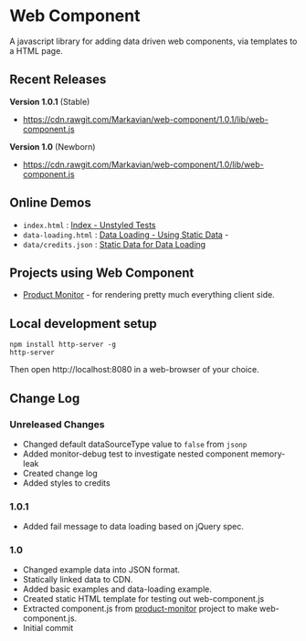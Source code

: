 Web Component
=============
A javascript library for adding data driven web components, via templates to a HTML page.

Recent Releases
---------------
**Version 1.0.1** (Stable)
* https://cdn.rawgit.com/Markavian/web-component/1.0.1/lib/web-component.js

**Version 1.0** (Newborn)
* https://cdn.rawgit.com/Markavian/web-component/1.0/lib/web-component.js

Online Demos
------------
* `index.html` : [Index - Unstyled Tests](https://cdn.rawgit.com/Markavian/web-component/1.0.1b/tests/)
* `data-loading.html` : [Data Loading - Using Static Data](https://cdn.rawgit.com/Markavian/web-component/1.0.1b/tests/data-loading.html) -
* `data/credits.json` : [Static Data for Data Loading](https://cdn.rawgit.com/Markavian/web-component/1.0.1b/tests/data/credits.json)

Projects using Web Component
----------------------------
* [Product Monitor](https://github.com/johnbeech/product-monitor/) - for rendering pretty much everything client side.

Local development setup
-------------------
```
npm install http-server -g
http-server
```
Then open http://localhost:8080 in a web-browser of your choice.

Change Log
----------

### Unreleased Changes
* Changed default dataSourceType value to `false` from `jsonp`
* Added monitor-debug test to investigate nested component memory-leak
* Created change log
* Added styles to credits

### 1.0.1
* Added fail message to data loading based on jQuery spec.

### 1.0
* Changed example data into JSON format.
* Statically linked data to CDN.
* Added basic examples and data-loading example.
* Created static HTML template for testing out web-component.js
* Extracted component.js from [product-monitor](https://github.com/johnbeech/product-monitor) project to make web-component.js.
* Initial commit

